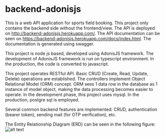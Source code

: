# backend-adonisjs

This is a web API application for sports field booking. This project only contains the backend side without the frontend/view. The API is deployed on http://backend-adonisjs.herokuapp.com/. The API documentation can be seen on https://backend-adonisjs.herokuapp.com/docs/index.html. The documentation is generated using swagger.

This project is node js based, developed using AdonisJS framework. The development of AdonisJS framework is run on typescript environment. In the production, the code is converted to javascript. 

This project operates RESTful API. Basic CRUD (Create, Read, Update, Delete) operations are established. The controllers implement Object Relational Model (ORM) concept. ORM sees 1 data row in the database as 1 instance of model object, making the data processing becomes easier to operate. In the development phase, this project uses mysql. In the production, postgre sql is employed.

Several common backend features are implemented: CRUD, authentication (bearer token), sending mail (for OTP verification), etc.

The Entity Relationship Diagram (ERD) can be seen in the following figure:
![alt text](https://github.com/[username]/[reponame]/blob/[branch]/image.jpg?raw=true)

